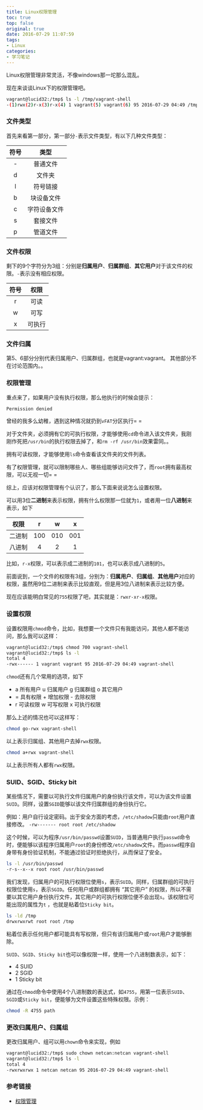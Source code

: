 ```yaml
---
title: Linux权限管理
toc: true
top: false
original: true
date: 2016-07-29 11:07:59
tags:
- Linux
categories:
- 学习笔记
---
```


Linux权限管理非常灵活，不像windows那一坨那么混乱。

现在来谈谈Linux下的权限管理吧。

```bash
vagrant@lucid32:/tmp$ ls -l /tmp/vagrant-shell
-(1)rwx(2)r-x(3)r-x(4) 1 vagrant(5) vagrant(6) 95 2016-07-29 04:49 /tmp/vagrant-shell
```

### 文件类型
首先来看第一部分，第一部分`-`表示文件类型，有以下几种文件类型：

符号|类型
:-:|:-:
-|普通文件
d|文件夹
l|符号链接
b|块设备文件
c|字符设备文件
s|套接文件
p|管道文件
<!--more-->

### 文件权限
剩下的9个字符分为3组：分别是**归属用户**、**归属群组**、**其它用户**对于该文件的权限。`-`表示没有相应权限。

符号|权限
:-:|:-:
r|可读
w|可写
x|可执行

### 文件归属
第5、6部分分别代表归属用户、归属群组，也就是vagrant:vagrant。
其他部分不在讨论范围内。。

### 权限管理
重点来了，如果用户没有执行权限，那么他执行的时候会提示：
```bash
Permission denied
```
曾经的我多么幼稚，遇到这种情况就扔到`vFAT`分区执行= =

对于文件夹，必须拥有它的可执行权限，才能够使用`cd`命令进入该文件夹，我刚刚作死把`/usr/bin`的执行权限去掉了，和`rm -rf /usr/bin`效果雷同。。

拥有可读权限，才能够使用`ls`命令查看该文件夹的文件列表。

有了权限管理，就可以限制哪些人、哪些组能够访问文件了，而`root`拥有最高权限，可以无视一切= =

综上，应该对权限管理有个认识了，那么下面来说说怎么设置权限。

可以用3位**二进制**来表示权限，拥有什么权限那一位就为`1`，或者用一位**八进制**来表示，如下

权限|r|w|x
:-:|:-:|:-:|:-:
二进制|100|010|001
八进制|4|2|1

比如，`r-x`权限，可以表示成二进制的`101`，也可以表示成八进制的`5`。

前面说到，一个文件的权限有3组，分别为：**归属用户**、**归属组**、**其他用户**对应的权限，虽然用9位二进制来表示比较直观，但是用3位八进制来表示比较方便。

现在应该能明白常见的`755`权限了吧，其实就是：`rwxr-xr-x`权限。

### 设置权限
设置权限用`chmod`命令，比如，我想要一个文件只有我能访问，其他人都不能访问，那么我可以这样：
```bash
vagrant@lucid32:/tmp$ chmod 700 vagrant-shell
vagrant@lucid32:/tmp$ ls -l
total 4
-rwx------ 1 vagrant vagrant 95 2016-07-29 04:49 vagrant-shell
```

`chmod`还有几个常用的选项，如下
* a 所有用户  u 归属用户  g 归属群组  o 其它用户
* = 具有权限  + 增加权限  - 去除权限
* r 可读权限  w 可写权限  x 可执行权限 


那么上述的情况也可以这样写：
```bash
chmod go-rwx vagrant-shell
```
以上表示归属组、其他用户去掉`rwx`权限。
```bash
chmod a+rwx vagrant-shell
```
以上表示所有人都有`rwx`权限。

### SUID、SGID、Sticky bit
某些情况下，需要以可执行文件归属用户的身份执行该文件，可以为该文件设置`SUID`。同样，设置`SGID`能够以该文件归属群组的身份执行它。

例如：用户自行设定密码。出于安全方面的考虑，`/etc/shadow`只能由`root`用户直接修改。
`-rw------- root root /etc/shadow`

这个时候，可以为程序`/usr/bin/passwd`设置`SUID`，当普通用户执行`passwd`命令时，便能够以该程序归属用户`root`的身份修改`/etc/shadow`文件。而`passwd`程序自身带有身份验证机制，不能通过验证时拒绝执行，从而保证了安全。
```bash
ls -l /usr/bin/passwd
-r-s--x--x root root /usr/bin/passwd    
```

我们发现，归属用户的可执行权限位使用`s`，表示`SUID`。同样，归属群组的可执行权限位使用`s`，表示`SGID`。任何用户或群组都拥有 “其它用户” 的权限，所以不需要以其它用户身份执行文件，其它用户的可执行权限位便不会出现`s`。该权限位可能出现的属性为`t` ，也就是粘着位`Sticky bit`。
```bash
ls -ld /tmp
drwxrwxrwt root root /tmp    
```

粘着位表示任何用户都可能具有写权限，但只有该归属用户或`root`用户才能够删除。

`SUID`、`SGID`、`Sticky bit`也可以像权限一样，使用一个八进制数表示，如下：

* 4	SUID
* 2	SGID
* 1	Sticky bit
 
通过在`chmod`命令中使用4个八进制数的表达式，如`4755`，用第一位表示`SUID`、`SGID`或`Sticky bit`，便能够为文件设置这些特殊权限。示例：
```bash
chmod -R 4755 path
```

### 更改归属用户、归属组
更改归属用户、组可以用`chown`命令来实现，例如
```bash
vagrant@lucid32:/tmp$ sudo chown netcan:netcan vagrant-shell
vagrant@lucid32:/tmp$ ls -l
total 4
-rwxrwxrwx 1 netcan netcan 95 2016-07-29 04:49 vagrant-shell
```

### 参考链接
* [权限管理](http://i.linuxtoy.org/docs/guide/ch17s08.html)
